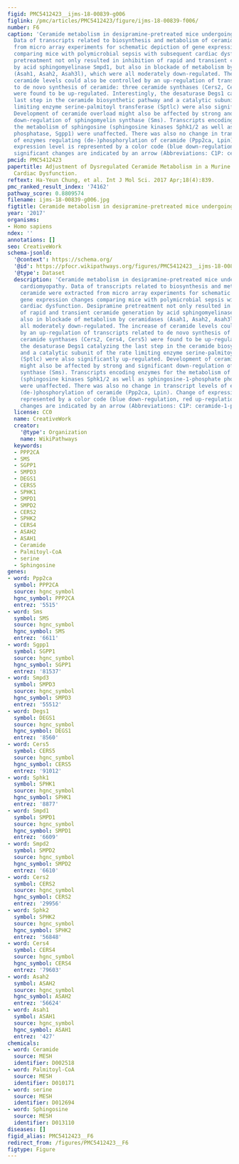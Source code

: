 ```yaml
---
figid: PMC5412423__ijms-18-00839-g006
figlink: /pmc/articles/PMC5412423/figure/ijms-18-00839-f006/
number: F6
caption: 'Ceramide metabolism in desipramine-pretreated mice undergoing septic cardiomyopathy.
  Data of transcripts related to biosynthesis and metabolism of ceramide were extracted
  from micro array experiments for schematic depiction of gene expression changes
  comparing mice with polymicrobial sepsis with subsequent cardiac dysfunction. Desipramine
  pretreatment not only resulted in inhibition of rapid and transient ceramide generation
  by acid sphingomyelinase Smpd1, but also in blockade of metabolism by ceramidases
  (Asah1, Asah2, Asah3l), which were all moderately down-regulated. The increase of
  ceramide levels could also be controlled by an up-regulation of transcripts related
  to de novo synthesis of ceramide: three ceramide synthases (Cers2, Cers4, Cers5)
  were found to be up-regulated. Interestingly, the desaturase Degs1 catalyzing the
  last step in the ceramide biosynthetic pathway and a catalytic subunit of the rate
  limiting enzyme serine-palmitoyl transferase (Sptlc) were also significantly up-regulated.
  Development of ceramide overload might also be affected by strong and significant
  down-regulation of sphingomyelin synthase (Sms). Transcripts encoding enzymes for
  the metabolism of sphingosine (sphingosine kinases Sphk1/2 as well as sphingosine-1-phosphate
  phosphatase, Sgpp1) were unaffected. There was also no change in transcript levels
  of enzymes regulating (de-)phosphorylation of ceramide (Ppp2ca, Lpin). Change of
  expression level is represented by a color code (blue down-regulation, red up-regulation),
  significant changes are indicated by an arrow (Abbreviations: C1P: ceramide-1-phosphate).'
pmcid: PMC5412423
papertitle: Adjustment of Dysregulated Ceramide Metabolism in a Murine Model of Sepsis-Induced
  Cardiac Dysfunction.
reftext: Ha-Yeun Chung, et al. Int J Mol Sci. 2017 Apr;18(4):839.
pmc_ranked_result_index: '74162'
pathway_score: 0.8809574
filename: ijms-18-00839-g006.jpg
figtitle: Ceramide metabolism in desipramine-pretreated mice undergoing septic cardiomyopathy
year: '2017'
organisms:
- Homo sapiens
ndex: ''
annotations: []
seo: CreativeWork
schema-jsonld:
  '@context': https://schema.org/
  '@id': https://pfocr.wikipathways.org/figures/PMC5412423__ijms-18-00839-g006.html
  '@type': Dataset
  description: 'Ceramide metabolism in desipramine-pretreated mice undergoing septic
    cardiomyopathy. Data of transcripts related to biosynthesis and metabolism of
    ceramide were extracted from micro array experiments for schematic depiction of
    gene expression changes comparing mice with polymicrobial sepsis with subsequent
    cardiac dysfunction. Desipramine pretreatment not only resulted in inhibition
    of rapid and transient ceramide generation by acid sphingomyelinase Smpd1, but
    also in blockade of metabolism by ceramidases (Asah1, Asah2, Asah3l), which were
    all moderately down-regulated. The increase of ceramide levels could also be controlled
    by an up-regulation of transcripts related to de novo synthesis of ceramide: three
    ceramide synthases (Cers2, Cers4, Cers5) were found to be up-regulated. Interestingly,
    the desaturase Degs1 catalyzing the last step in the ceramide biosynthetic pathway
    and a catalytic subunit of the rate limiting enzyme serine-palmitoyl transferase
    (Sptlc) were also significantly up-regulated. Development of ceramide overload
    might also be affected by strong and significant down-regulation of sphingomyelin
    synthase (Sms). Transcripts encoding enzymes for the metabolism of sphingosine
    (sphingosine kinases Sphk1/2 as well as sphingosine-1-phosphate phosphatase, Sgpp1)
    were unaffected. There was also no change in transcript levels of enzymes regulating
    (de-)phosphorylation of ceramide (Ppp2ca, Lpin). Change of expression level is
    represented by a color code (blue down-regulation, red up-regulation), significant
    changes are indicated by an arrow (Abbreviations: C1P: ceramide-1-phosphate).'
  license: CC0
  name: CreativeWork
  creator:
    '@type': Organization
    name: WikiPathways
  keywords:
  - PPP2CA
  - SMS
  - SGPP1
  - SMPD3
  - DEGS1
  - CERS5
  - SPHK1
  - SMPD1
  - SMPD2
  - CERS2
  - SPHK2
  - CERS4
  - ASAH2
  - ASAH1
  - Ceramide
  - Palmitoyl-CoA
  - serine
  - Sphingosine
genes:
- word: Ppp2ca
  symbol: PPP2CA
  source: hgnc_symbol
  hgnc_symbol: PPP2CA
  entrez: '5515'
- word: Sms
  symbol: SMS
  source: hgnc_symbol
  hgnc_symbol: SMS
  entrez: '6611'
- word: Sgpp1
  symbol: SGPP1
  source: hgnc_symbol
  hgnc_symbol: SGPP1
  entrez: '81537'
- word: Smpd3
  symbol: SMPD3
  source: hgnc_symbol
  hgnc_symbol: SMPD3
  entrez: '55512'
- word: Degs1
  symbol: DEGS1
  source: hgnc_symbol
  hgnc_symbol: DEGS1
  entrez: '8560'
- word: Cers5
  symbol: CERS5
  source: hgnc_symbol
  hgnc_symbol: CERS5
  entrez: '91012'
- word: Sphk1
  symbol: SPHK1
  source: hgnc_symbol
  hgnc_symbol: SPHK1
  entrez: '8877'
- word: Smpd1
  symbol: SMPD1
  source: hgnc_symbol
  hgnc_symbol: SMPD1
  entrez: '6609'
- word: Smpd2
  symbol: SMPD2
  source: hgnc_symbol
  hgnc_symbol: SMPD2
  entrez: '6610'
- word: Cers2
  symbol: CERS2
  source: hgnc_symbol
  hgnc_symbol: CERS2
  entrez: '29956'
- word: Sphk2
  symbol: SPHK2
  source: hgnc_symbol
  hgnc_symbol: SPHK2
  entrez: '56848'
- word: Cers4
  symbol: CERS4
  source: hgnc_symbol
  hgnc_symbol: CERS4
  entrez: '79603'
- word: Asah2
  symbol: ASAH2
  source: hgnc_symbol
  hgnc_symbol: ASAH2
  entrez: '56624'
- word: Asah1
  symbol: ASAH1
  source: hgnc_symbol
  hgnc_symbol: ASAH1
  entrez: '427'
chemicals:
- word: Ceramide
  source: MESH
  identifier: D002518
- word: Palmitoyl-CoA
  source: MESH
  identifier: D010171
- word: serine
  source: MESH
  identifier: D012694
- word: Sphingosine
  source: MESH
  identifier: D013110
diseases: []
figid_alias: PMC5412423__F6
redirect_from: /figures/PMC5412423__F6
figtype: Figure
---
```

